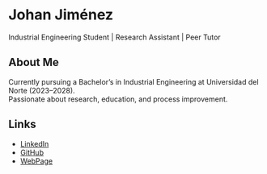 # Johan Jiménez
Industrial Engineering Student | Research Assistant | Peer Tutor

## About Me
Currently pursuing a Bachelor’s in Industrial Engineering at Universidad del Norte (2023–2028).  
Passionate about research, education, and process improvement.

## Links
- [LinkedIn](https://www.linkedin.com/in/johan-jim%C3%A9nez-067257374/)
- [GitHub](https://github.com/StudentJohanD)
- [WebPage](https://studentjohand.github.io/johandj.github.io/#)
